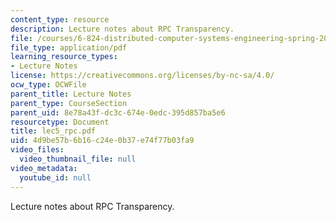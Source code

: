 ```yaml
---
content_type: resource
description: Lecture notes about RPC Transparency.
file: /courses/6-824-distributed-computer-systems-engineering-spring-2006/4d9be57b6b16c24e0b37e74f77b03fa9_lec5_rpc.pdf
file_type: application/pdf
learning_resource_types:
- Lecture Notes
license: https://creativecommons.org/licenses/by-nc-sa/4.0/
ocw_type: OCWFile
parent_title: Lecture Notes
parent_type: CourseSection
parent_uid: 8e78a43f-dc3c-674e-0edc-395d857ba5e6
resourcetype: Document
title: lec5_rpc.pdf
uid: 4d9be57b-6b16-c24e-0b37-e74f77b03fa9
video_files:
  video_thumbnail_file: null
video_metadata:
  youtube_id: null
---
```

Lecture notes about RPC Transparency.